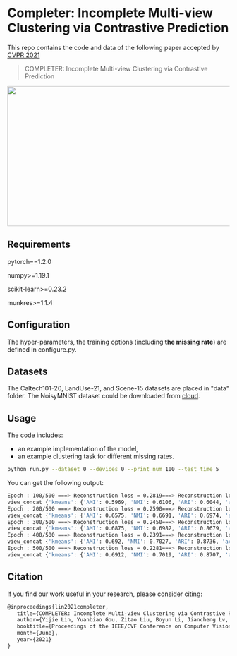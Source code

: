 # Completer: Incomplete Multi-view Clustering via Contrastive Prediction

This repo contains the code and data of the following paper accepted by [CVPR 2021](http://cvpr2021.thecvf.com)

> COMPLETER: Incomplete Multi-view Clustering via Contrastive Prediction

<img src="https://github.com/Lin-Yijie/2021-CVPR-Completer/blob/main/figs/framework.png"  width="897" height="317" />

## Requirements

pytorch==1.2.0 

numpy>=1.19.1

scikit-learn>=0.23.2

munkres>=1.1.4

## Configuration

The hyper-parameters, the training options (including **the missing rate**) are defined in configure.py.

## Datasets

The Caltech101-20, LandUse-21, and Scene-15 datasets are placed in "data" folder. The NoisyMNIST dataset could be downloaded from [cloud](https://drive.google.com/file/d/1b__tkQMHRrYtcCNi_LxnVVTwB-TWdj93/view?usp=sharing).

## Usage

The code includes:

- an example implementation of the model,
- an example clustering task for different missing rates.

```bash
python run.py --dataset 0 --devices 0 --print_num 100 --test_time 5
```

You can get the following output:

```bash
Epoch : 100/500 ===> Reconstruction loss = 0.2819===> Reconstruction loss = 0.0320 ===> Dual prediction loss = 0.0199  ===> Contrastive loss = -4.4813e+02 ===> Loss = -4.4810e+02
view_concat {'kmeans': {'AMI': 0.5969, 'NMI': 0.6106, 'ARI': 0.6044, 'accuracy': 0.5813, 'precision': 0.4408, 'recall': 0.3835, 'f_measure': 0.3921}}
Epoch : 200/500 ===> Reconstruction loss = 0.2590===> Reconstruction loss = 0.0221 ===> Dual prediction loss = 0.0016  ===> Contrastive loss = -4.4987e+02 ===> Loss = -4.4984e+02
view_concat {'kmeans': {'AMI': 0.6575, 'NMI': 0.6691, 'ARI': 0.6974, 'accuracy': 0.6593, 'precision': 0.4551, 'recall': 0.4222, 'f_measure': 0.4096}}
Epoch : 300/500 ===> Reconstruction loss = 0.2450===> Reconstruction loss = 0.0207 ===> Dual prediction loss = 0.0011  ===> Contrastive loss = -4.5115e+02 ===> Loss = -4.5112e+02
view_concat {'kmeans': {'AMI': 0.6875, 'NMI': 0.6982, 'ARI': 0.8679, 'accuracy': 0.7439, 'precision': 0.4586, 'recall': 0.444, 'f_measure': 0.4217}}
Epoch : 400/500 ===> Reconstruction loss = 0.2391===> Reconstruction loss = 0.0210 ===> Dual prediction loss = 0.0007  ===> Contrastive loss = -4.5013e+02 ===> Loss = -4.5010e+02
view_concat {'kmeans': {'AMI': 0.692, 'NMI': 0.7027, 'ARI': 0.8736, 'accuracy': 0.7456, 'precision': 0.4601, 'recall': 0.4451, 'f_measure': 0.4257}}
Epoch : 500/500 ===> Reconstruction loss = 0.2281===> Reconstruction loss = 0.0187 ===> Dual prediction loss = 0.0008  ===> Contrastive loss = -4.5018e+02 ===> Loss = -4.5016e+02
view_concat {'kmeans': {'AMI': 0.6912, 'NMI': 0.7019, 'ARI': 0.8707, 'accuracy': 0.7464, 'precision': 0.4657, 'recall': 0.4464, 'f_measure': 0.4265}}
```

## Citation

If you find our work useful in your research, please consider citing:

```latex
@inproceedings{lin2021completer,
   title={COMPLETER: Incomplete Multi-view Clustering via Contrastive Prediction},
   author={Yijie Lin, Yuanbiao Gou, Zitao Liu, Boyun Li, Jiancheng Lv, Xi Peng},
   booktitle={Proceedings of the IEEE/CVF Conference on Computer Vision and Pattern Recognition (CVPR)},
   month={June},
   year={2021}
}
```
